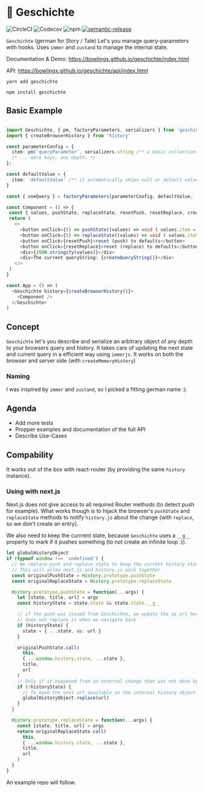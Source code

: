 # 📖 Geschichte

![CircleCI](https://img.shields.io/circleci/build/gh/BowlingX/geschichte)
![Codecov](https://img.shields.io/codecov/c/github/bowlingx/geschichte)
![npm](https://img.shields.io/npm/v/geschichte)
[![semantic-release](https://img.shields.io/badge/%20%20%F0%9F%93%A6%F0%9F%9A%80-semantic--release-e10079.svg)](https://github.com/semantic-release/semantic-release)

`Geschichte` (german for Story / Tale) Let's you manage query-parameters with hooks.
Uses `immer` and `zustand` to manage the internal state.

Documentation & Demo: https://bowlingx.github.io/geschichte/index.html

API: https://bowlingx.github.io/geschichte/api/index.html

    yarn add geschichte
    
    npm install geschichte

## Basic Example

```typescript jsx

import Geschichte, { pm, factoryParameters, serializers } from 'geschichte'
import { createBrowserHistory } from 'history'

const parameterConfig = {
  item: pm('queryParameter', serializers.string /** a basic collection of serializers is availble, like date, int, float, arrays */ )
  /* ... more keys, any depth. */
};

const defaultValue = {
  item: 'defaultValue' /** it automatically skips null or default values*/
}

const { useQuery } = factoryParameters(parameterConfig, defaultValue,  /** optional namespace, (creates a prefix separated by a dot)*/);

const Component = () => {
 const { values, pushState, replaceState, resetPush, resetReplace, createQueryString } = useQuery()
 return (
   <>
     <button onClick={() => pushState((values) => void ( values.item = "newValue" ))}>push new state</button>
     <button onClick={() => replaceState((values) => void ( values.item = "anotherOne" ))}>replace state</button>
     <button onClick={resetPush}>reset (push) to defaults</button>
     <button onClick={resetReplace}>reset (replace) to defaults</button>
     <div>{JSON.stringify(values)}</div>
     <div>The current queryString: {createQueryString()}</div>
   </> 
 )
}

const App = () => (
  <Geschichte history={createBrowserHistory()}>
    <Component />
  </Geschichte>
)
```

## Concept

`Geschichte` let's you describe and serialize an arbitrary object of any depth to your browsers query and history. 
It takes care of updating the next state and current query in a efficient way using `immerjs`.
It works on both the browser and server side (with `createMemoryHistory`)

### Naming

I was inspired by `immer` and `zustand`, so I picked a fitting german name :).

## Agenda

- Add more tests
- Propper examples and documentation of the full API
- Describe Use-Cases

## Compability

It works out of the box with react-router (by providing the same `history` instance).

### Using with next.js

Next.js does not give access to all required Router methods (to detect push for example).
What works though is to hijack the browser's `pushState` and `replaceState` methods to notify
`history.js` about the change (with `replace`, so we don't create an entry).

We also need to keep the currrent state, because `Geschichte` uses a `__g__` property
to mark if it pushes something (to not create an infinite loop :)).

```js
let globalHistoryObject
if (typeof window !== 'undefined') {
  // We replace push and replace state to keep the current history state.
  // This will allow next.js and history.js work together
  const originalPushState = History.prototype.pushState
  const originalReplaceState = History.prototype.replaceState

  History.prototype.pushState = function(...args) {
    let [state, title, url] = args
    const historyState = state.state && state.state.__g__

    // if the push was issued from Geschichte, we update the as url here to make sure next.js
    // does not replace it when we navigate back
    if (historyState) {
      state = { ...state, as: url }
    }

    originalPushState.call(
      this,
      { ...window.history.state, ...state },
      title,
      url
    )
    // Only if it happened from an external change that was not done by Geschichte
    if (!historyState) {
      // To make the next url available on the internal history object we replace it with the next url
      globalHistoryObject.replace(url)
    }
  }

  History.prototype.replaceState = function(...args) {
    const [state, title, url] = args
    return originalReplaceState.call(
      this,
      { ...window.history.state, ...state },
      title,
      url
    )
  }
}
```

An example repo will follow.
